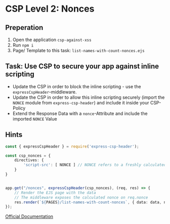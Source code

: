 # CSP Level 2: Nonces

## Preperation

1. Open the application `csp-against-xss`
2. Run `npm i`
3. Page/ Template to this task: `list-names-with-count-nonces.ejs`

## Task: Use CSP to secure your app against inline scripting

- Update the CSP in order to block the inline scripting - use the `expressCspHeader`-middleware.
- Update the CSP in order to allow this inline scripting securely (import the `NONCE` module from `express-csp-header`) and include it inside your CSP-Policy
- Extend the Response Data with a `nonce`-Attribute and include the imported `NONCE` Value

## Hints


```typescript
const { expressCspHeader } = require('express-csp-header');

const csp_nonces = {
    directives: {
        'script-src': [ NONCE ] // NONCE refers to a freshly calculated nonce
    }
}


app.get("/nonces", expressCspHeader(csp_nonces), (req, res) => {
    // Render the EJS page with the data
    // The middleware exposes the calculated nonce on req.nonce
    res.render(`${PAGES}/list-names-with-count-nonces`, { data: data, nonce: req.nonce });
});

```

[Official Documentation](https://content-security-policy.com/nonce/)

